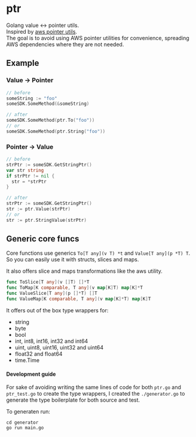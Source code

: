 # ptr

Golang value <-> pointer utils.  
Inspired by [aws pointer utils](https://github.com/aws/aws-sdk-go/blob/main/aws/convert_types.go).  
The goal is to avoid using AWS pointer utilities for convenience, spreading AWS dependencies where they are not needed.

## Example

### Value -> Pointer
```go
// before
someString := "foo"
someSDK.SomeMethod(&someString)

// after
someSDK.SomeMethod(ptr.To("foo"))
// or
someSDK.SomeMethod(ptr.String("foo"))
```

### Pointer -> Value
```go
// before
strPtr := someSDK.GetStringPtr()
var str string
if strPtr != nil {
  str = *strPtr
} 

// after
strPtr := someSDK.GetStringPtr()
str := ptr.Value(strPtr)
// or
str := ptr.StringValue(strPtr)
```

## Generic core funcs
Core functions use generics `To[T any](v T) *t` and `Value[T any](p *T) T`.
So you can easily use it with structs, slices and maps.

It also offers slice and maps transformations like the aws utility.
```go
func ToSlice[T any](v []T) []*T
func ToMap[K comparable, T any](v map[K]T) map[K]*T
func ValueSlice[T any](p []*T) []T
func ValueMap[K comparable, T any](v map[K]*T) map[K]T
```

It offers out of the box type wrappers for:
- string
- byte
- bool
- int, int8, int16, int32 and int64
- uint, uint8, uint16, uint32 and uint64
- float32 and float64
- time.Time

#### Development guide
For sake of avoiding writing the same lines of code for both `ptr.go` and `ptr_test.go` to create the type wrappers, I created the `./generator.go` to generate the type boilerplate for both source and test.

To generaten run:
```shell
cd generator
go run main.go
```